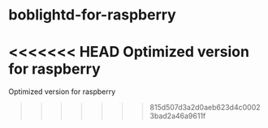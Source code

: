 boblightd-for-raspberry
=======================

<<<<<<< HEAD
Optimized version for raspberry
=======
Optimized version for raspberry
>>>>>>> 815d507d3a2d0aeb623d4c00023bad2a46a9611f
